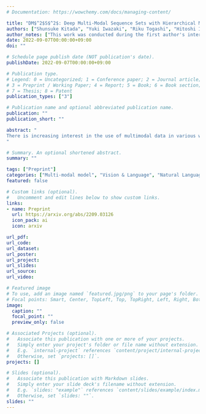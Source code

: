 ```yaml
---
# Documentation: https://wowchemy.com/docs/managing-content/

title: "DM$^2$S$^2$: Deep Multi-Modal Sequence Sets with Hierarchical Modality Attention"
authors: ["Shunsuke Kitada", "Yuki Iwazaki", "Riku Togashi", "Hitoshi Iyatomi"]
author_notes: ["This work was conducted during the first author's internship at CyberAgent Inc."]
date: 2022-09-07T00:00:00+09:00
doi: ""

# Schedule page publish date (NOT publication's date).
publishDate: 2022-09-07T00:00:00+09:00

# Publication type.
# Legend: 0 = Uncategorized; 1 = Conference paper; 2 = Journal article;
# 3 = Preprint / Working Paper; 4 = Report; 5 = Book; 6 = Book section;
# 7 = Thesis; 8 = Patent
publication_types: ["3"]

# Publication name and optional abbreviated publication name.
publication: ""
publication_short: ""

abstract: "
There is increasing interest in the use of multimodal data in various web applications, such as digital advertising and e-commerce. Typical methods for extracting important information from multimodal data rely on a mid-fusion architecture that combines the feature representations from multiple encoders. However, as the number of modalities increases, several potential problems with the mid-fusion model structure arise, such as an increase in the dimensionality of the concatenated multimodal features and missing modalities. To address these problems, we propose a new concept that considers multimodal inputs as a set of sequences, namely, deep multimodal sequence sets (DM$^2$S$^2$). Our set-aware concept consists of three components that capture the relationships among multiple modalities: (a) a BERT-based encoder to handle the inter- and intra-order of elements in the sequences, (b) intra-modality residual attention (IntraMRA) to capture the importance of the elements in a modality, and (c) inter-modality residual attention (InterMRA) to enhance the importance of elements with modality-level granularity further. Our concept exhibits performance that is comparable to or better than the previous set-aware models. Furthermore, we demonstrate that the visualization of the learned InterMRA and IntraMRA weights can provide an interpretation of the prediction results.
"

# Summary. An optional shortened abstract.
summary: ""

tags: ["Preprint"]
categories: ["Multi-modal model", "Vision & Language", "Natural Language Processing", "Attention Mechanisms"]
featured: false

# Custom links (optional).
#   Uncomment and edit lines below to show custom links.
links:
- name: Preprint
  url: https://arxiv.org/abs/2209.03126
  icon_pack: ai
  icon: arxiv

url_pdf:
url_code:
url_dataset:
url_poster:
url_project:
url_slides:
url_source:
url_video:

# Featured image
# To use, add an image named `featured.jpg/png` to your page's folder. 
# Focal points: Smart, Center, TopLeft, Top, TopRight, Left, Right, BottomLeft, Bottom, BottomRight.
image:
  caption: ""
  focal_point: ""
  preview_only: false

# Associated Projects (optional).
#   Associate this publication with one or more of your projects.
#   Simply enter your project's folder or file name without extension.
#   E.g. `internal-project` references `content/project/internal-project/index.md`.
#   Otherwise, set `projects: []`.
projects: []

# Slides (optional).
#   Associate this publication with Markdown slides.
#   Simply enter your slide deck's filename without extension.
#   E.g. `slides: "example"` references `content/slides/example/index.md`.
#   Otherwise, set `slides: ""`.
slides: ""
---
```


